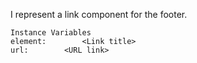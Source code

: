 I represent a link component for the footer.
 
    Instance Variables
	element:		<Link title>
	url:		<URL link>
